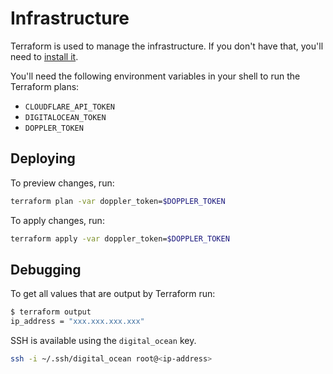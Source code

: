 # Infrastructure

Terraform is used to manage the infrastructure. If you don't have that, you'll need to [install it](https://learn.hashicorp.com/tutorials/terraform/install-cli).

You'll need the following environment variables in your shell to run the Terraform plans:

- `CLOUDFLARE_API_TOKEN`
- `DIGITALOCEAN_TOKEN`
- `DOPPLER_TOKEN`

## Deploying

To preview changes, run:

```bash
terraform plan -var doppler_token=$DOPPLER_TOKEN
```

To apply changes, run:

```bash
terraform apply -var doppler_token=$DOPPLER_TOKEN
```

## Debugging

To get all values that are output by Terraform run:

```bash
$ terraform output
ip_address = "xxx.xxx.xxx.xxx"
```

SSH is available using the `digital_ocean` key.

```bash
ssh -i ~/.ssh/digital_ocean root@<ip-address>
```
